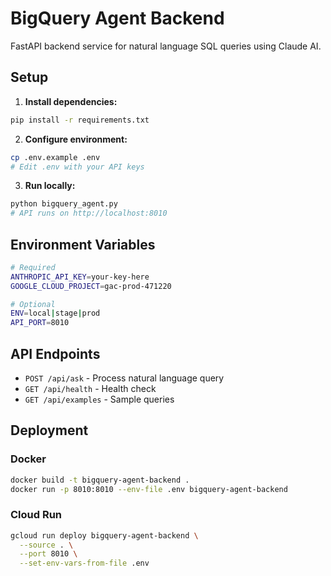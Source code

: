# BigQuery Agent Backend

FastAPI backend service for natural language SQL queries using Claude AI.

## Setup

1. **Install dependencies:**
```bash
pip install -r requirements.txt
```

2. **Configure environment:**
```bash
cp .env.example .env
# Edit .env with your API keys
```

3. **Run locally:**
```bash
python bigquery_agent.py
# API runs on http://localhost:8010
```

## Environment Variables

```bash
# Required
ANTHROPIC_API_KEY=your-key-here
GOOGLE_CLOUD_PROJECT=gac-prod-471220

# Optional
ENV=local|stage|prod
API_PORT=8010
```

## API Endpoints

- `POST /api/ask` - Process natural language query
- `GET /api/health` - Health check
- `GET /api/examples` - Sample queries

## Deployment

### Docker
```bash
docker build -t bigquery-agent-backend .
docker run -p 8010:8010 --env-file .env bigquery-agent-backend
```

### Cloud Run
```bash
gcloud run deploy bigquery-agent-backend \
  --source . \
  --port 8010 \
  --set-env-vars-from-file .env
```